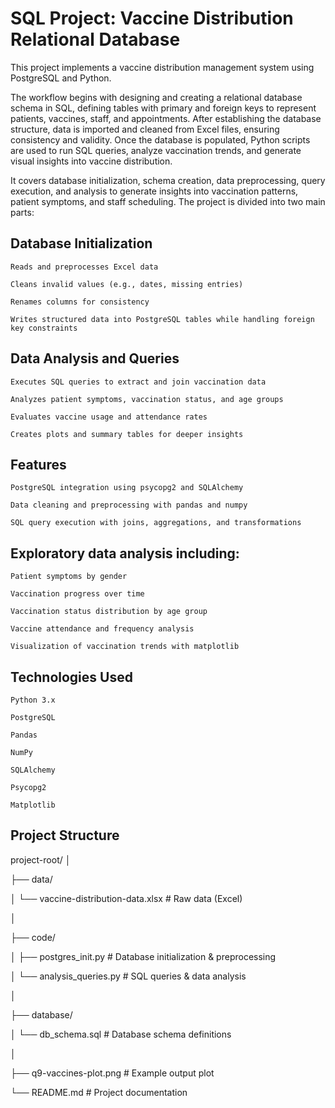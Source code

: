 # SQL Project: Vaccine Distribution Relational Database

This project implements a vaccine distribution management system using PostgreSQL and Python.

The workflow begins with designing and creating a relational database schema in SQL, defining tables with primary and foreign keys to represent patients, vaccines, staff, and appointments. After establishing the database structure, data is imported and cleaned from Excel files, ensuring consistency and validity. Once the database is populated, Python scripts are used to run SQL queries, analyze vaccination trends, and generate visual insights into vaccine distribution.

It covers database initialization, schema creation, data preprocessing, query execution, and analysis to generate insights into vaccination patterns, patient symptoms, and staff scheduling. The project is divided into two main parts:

## Database Initialization

    Reads and preprocesses Excel data
    
    Cleans invalid values (e.g., dates, missing entries)
    
    Renames columns for consistency
    
    Writes structured data into PostgreSQL tables while handling foreign key constraints

## Data Analysis and Queries

    Executes SQL queries to extract and join vaccination data
    
    Analyzes patient symptoms, vaccination status, and age groups
    
    Evaluates vaccine usage and attendance rates
    
    Creates plots and summary tables for deeper insights

## Features

    PostgreSQL integration using psycopg2 and SQLAlchemy
    
    Data cleaning and preprocessing with pandas and numpy
    
    SQL query execution with joins, aggregations, and transformations

## Exploratory data analysis including:

    Patient symptoms by gender
    
    Vaccination progress over time
    
    Vaccination status distribution by age group
    
    Vaccine attendance and frequency analysis
    
    Visualization of vaccination trends with matplotlib

## Technologies Used

    Python 3.x
    
    PostgreSQL
    
    Pandas
    
    NumPy
    
    SQLAlchemy
    
    Psycopg2
    
    Matplotlib

## Project Structure
project-root/
│

├── data/

│   └── vaccine-distribution-data.xlsx     # Raw data (Excel)

│

├── code/

│   ├── postgres_init.py                   # Database initialization & preprocessing

│   └── analysis_queries.py                # SQL queries & data analysis

│

├── database/

│   └── db_schema.sql                      # Database schema definitions

│

├── q9-vaccines-plot.png                   # Example output plot

└── README.md                              # Project documentation
